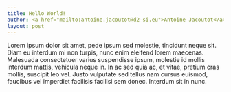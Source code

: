 ```yaml
---
title: Hello World!
author: <a href="mailto:antoine.jacoutot@d2-si.eu">Antoine Jacoutot</a>
layout: post
---
```


Lorem ipsum dolor sit amet, pede ipsum sed molestie, tincidunt neque sit. Diam
eu interdum mi non turpis, nunc enim eleifend lorem maecenas. Malesuada
consectetuer varius suspendisse ipsum, molestie id mollis interdum mattis,
vehicula neque in. In ac sed quia ac, et vitae, pretium cras mollis, suscipit
leo vel. Justo vulputate sed tellus nam cursus euismod, faucibus vel imperdiet
facilisis facilisi sem donec. Interdum sit in nunc.
